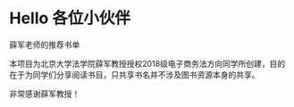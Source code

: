 # Hello 各位小伙伴
薛军老师的推荐书单

本项目为北京大学法学院薛军教授授权2018级电子商务法方向同学所创建，目的在于为同学们分享阅读书目，只共享书名并不涉及图书资源本身的共享。

非常感谢薛军教授！
